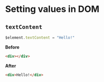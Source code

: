 # Setting values in DOM
## `textContent`
```js
$element.textContent = "Hello!"
```
**Before**
```html
<div></div>
```
**After**
```html
<div>Hello!</div>
```
